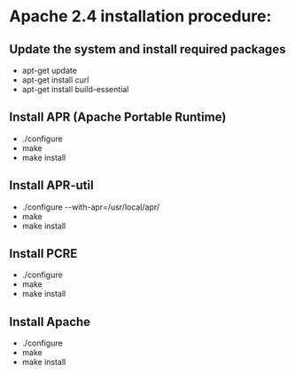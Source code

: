 # Apache 2.4 installation procedure:

## Update the system and install required packages
- apt-get update
- apt-get install curl
- apt-get install build-essential

## Install APR (Apache Portable Runtime)
- ./configure
- make
- make install

## Install APR-util
- ./configure --with-apr=/usr/local/apr/
- make
- make install

## Install PCRE
- ./configure
- make
- make install

## Install Apache
- ./configure
- make
- make install